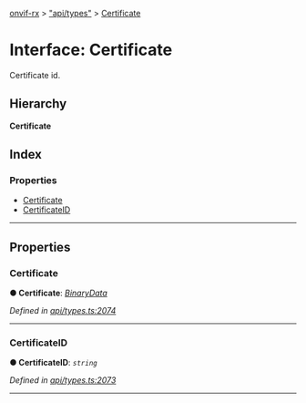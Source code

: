 [onvif-rx](../README.md) > ["api/types"](../modules/_api_types_.md) > [Certificate](../interfaces/_api_types_.certificate.md)

# Interface: Certificate

Certificate id.

## Hierarchy

**Certificate**

## Index

### Properties

* [Certificate](_api_types_.certificate.md#certificate)
* [CertificateID](_api_types_.certificate.md#certificateid)

---

## Properties

<a id="certificate"></a>

###  Certificate

**● Certificate**: *[BinaryData](_api_types_.binarydata.md)*

*Defined in [api/types.ts:2074](https://github.com/patrickmichalina/onvif-rx/blob/f117e44/src/api/types.ts#L2074)*

___
<a id="certificateid"></a>

###  CertificateID

**● CertificateID**: *`string`*

*Defined in [api/types.ts:2073](https://github.com/patrickmichalina/onvif-rx/blob/f117e44/src/api/types.ts#L2073)*

___

